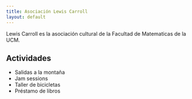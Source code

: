 ```yaml
---
title: Asociación Lewis Carroll
layout: default
---
```


Lewis Carroll es la asociación cultural de la Facultad de Matematicas de la UCM.


## Actividades

- Salidas a la montaña
- Jam sessions
- Taller de bicicletas
- Préstamo de libros
